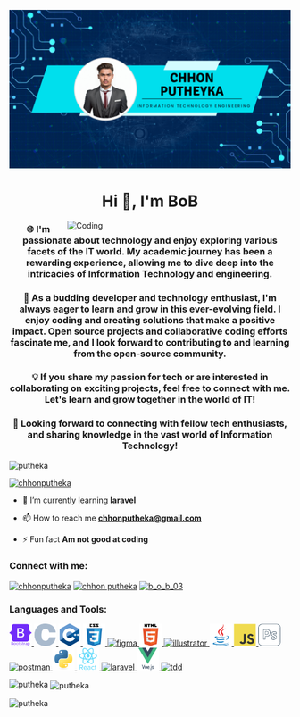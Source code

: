 ![logo](https://github.com/putheka/putheka/blob/main/githubcover.png)
<h1 align="center">Hi 👋, I'm BoB</h1>
<img align="right" alt="Coding" width="400" src="https://imgs.search.brave.com/yeajKu6T2MzPPDmmNUwDSEekng2hiORr3OSocUuy7s0/rs:fit:860:0:0/g:ce/aHR0cHM6Ly9naWZk/Yi5jb20vaW1hZ2Vz/L2hpZ2gvZmFzdC1i/aW5hcnktYmx1ZS1j/b2RpbmctcGFsdXlq/YWo0Y3VnZGhsbC5n/aWY.gif">
<h3 align="center">🌐 I'm passionate about technology and enjoy exploring various facets of the IT world. My academic journey has been a rewarding experience, allowing me to dive deep into the intricacies of Information Technology and engineering.</h3>
<h3 align="center">🚀 As a budding developer and technology enthusiast, I'm always eager to learn and grow in this ever-evolving field. I enjoy coding and creating solutions that make a positive impact. Open source projects and collaborative coding efforts fascinate me, and I look forward to contributing to and learning from the open-source community.</h3>
<h3 align="center">💡 If you share my passion for tech or are interested in collaborating on exciting projects, feel free to connect with me. Let's learn and grow together in the world of IT!</h3>
<h3 align="center">🌟 Looking forward to connecting with fellow tech enthusiasts, and sharing knowledge in the vast world of Information Technology!</h3>
<p align="left"> <img src="https://komarev.com/ghpvc/?username=putheka&label=Profile%20views&color=0e75b6&style=flat" alt="putheka" /> </p>

<p align="left"> <a href="https://twitter.com/chhonputheka" target="blank"><img src="https://img.shields.io/twitter/follow/chhonputheka?logo=twitter&style=for-the-badge" alt="chhonputheka" /></a> </p>

- 🌱 I’m currently learning **laravel**

- 📫 How to reach me **chhonputheka@gmail.com**

- ⚡ Fun fact **Am not good at coding**

<h3 align="left">Connect with me:</h3>
<p align="left">
<a href="https://twitter.com/chhonputheka" target="blank"><img align="center" src="https://raw.githubusercontent.com/rahuldkjain/github-profile-readme-generator/master/src/images/icons/Social/twitter.svg" alt="chhonputheka" height="30" width="40" /></a>
<a href="https://fb.com/chhon putheka" target="blank"><img align="center" src="https://raw.githubusercontent.com/rahuldkjain/github-profile-readme-generator/master/src/images/icons/Social/facebook.svg" alt="chhon putheka" height="30" width="40" /></a>
<a href="https://instagram.com/b_o_b_03" target="blank"><img align="center" src="https://raw.githubusercontent.com/rahuldkjain/github-profile-readme-generator/master/src/images/icons/Social/instagram.svg" alt="b_o_b_03" height="30" width="40" /></a>
</p>

<h3 align="left">Languages and Tools:</h3>
<p align="left">
  <a href="https://getbootstrap.com" target="_blank" rel="noreferrer">
    <img src="https://raw.githubusercontent.com/devicons/devicon/master/icons/bootstrap/bootstrap-plain-wordmark.svg" alt="bootstrap" width="40" height="40"/>
  </a>
  <a href="https://www.cprogramming.com/" target="_blank" rel="noreferrer">
    <img src="https://raw.githubusercontent.com/devicons/devicon/master/icons/c/c-original.svg" alt="c" width="40" height="40"/>
  </a>
  <a href="https://www.w3schools.com/cpp/" target="_blank" rel="noreferrer">
    <img src="https://raw.githubusercontent.com/devicons/devicon/master/icons/cplusplus/cplusplus-original.svg" alt="cplusplus" width="40" height="40"/>
  </a>
  <a href="https://www.w3schools.com/css/" target="_blank" rel="noreferrer">
    <img src="https://raw.githubusercontent.com/devicons/devicon/master/icons/css3/css3-original-wordmark.svg" alt="css3" width="40" height="40"/>
  </a>
  <a href="https://www.figma.com/" target="_blank" rel="noreferrer">
    <img src="https://www.vectorlogo.zone/logos/figma/figma-icon.svg" alt="figma" width="40" height="40"/>
  </a>
  <a href="https://www.w3.org/html/" target="_blank" rel="noreferrer">
    <img src="https://raw.githubusercontent.com/devicons/devicon/master/icons/html5/html5-original-wordmark.svg" alt="html5" width="40" height="40"/>
  </a>
  <a href="https://www.adobe.com/in/products/illustrator.html" target="_blank" rel="noreferrer">
    <img src="https://www.vectorlogo.zone/logos/adobe_illustrator/adobe_illustrator-icon.svg" alt="illustrator" width="40" height="40"/>
  </a>
  <a href="https://www.java.com" target="_blank" rel="noreferrer">
    <img src="https://raw.githubusercontent.com/devicons/devicon/master/icons/java/java-original.svg" alt="java" width="40" height="40"/>
  </a>
  <a href="https://developer.mozilla.org/en-US/docs/Web/JavaScript" target="_blank" rel="noreferrer">
    <img src="https://raw.githubusercontent.com/devicons/devicon/master/icons/javascript/javascript-original.svg" alt="javascript" width="40" height="40"/>
  </a>
  <a href="https://www.photoshop.com/en" target="_blank" rel="noreferrer">
    <img src="https://raw.githubusercontent.com/devicons/devicon/master/icons/photoshop/photoshop-line.svg" alt="photoshop" width="40" height="40"/>
  </a>
  <a href="https://postman.com" target="_blank" rel="noreferrer">
    <img src="https://www.vectorlogo.zone/logos/getpostman/getpostman-icon.svg" alt="postman" width="40" height="40"/>
  </a>
  <a href="https://www.python.org" target="_blank" rel="noreferrer">
    <img src="https://raw.githubusercontent.com/devicons/devicon/master/icons/python/python-original.svg" alt="python" width="40" height="40"/>
  </a>
  <a href="https://reactjs.org/" target="_blank" rel="noreferrer">
    <img src="https://raw.githubusercontent.com/devicons/devicon/master/icons/react/react-original-wordmark.svg" alt="react" width="40" height="40"/>
  </a>
  <!-- Laravel -->
  <a href="https://laravel.com/" target="_blank" rel="noreferrer">
  <img src="https://cdn.jsdelivr.net/gh/devicons/devicon/icons/laravel/laravel-plain-wordmark.svg" alt="laravel" width="40" height="40"/>

</a>

  <!-- Vue.js -->
  <a href="https://vuejs.org/" target="_blank" rel="noreferrer">
    <img src="https://raw.githubusercontent.com/devicons/devicon/master/icons/vuejs/vuejs-original-wordmark.svg" alt="vuejs" width="40" height="40"/>
  </a>
  <!-- TDD (Test Badge) -->
  <a href="https://en.wikipedia.org/wiki/Test-driven_development" target="_blank" rel="noreferrer">
    <img src="https://img.shields.io/badge/TDD-test--driven--development-informational?style=for-the-badge&logo=testing-library&logoColor=white" alt="tdd" height="40"/>
  </a>
</p>



<p><img align="left" src="https://github-readme-stats.vercel.app/api/top-langs?username=putheka&show_icons=true&locale=en&layout=compact" alt="putheka" /></p>

<p>&nbsp;<img align="center" src="https://github-readme-stats.vercel.app/api?username=putheka&show_icons=true&locale=en" alt="putheka" /></p>

<p><img align="center" src="https://github-readme-streak-stats.herokuapp.com/?user=putheka&" alt="putheka" /></p>
